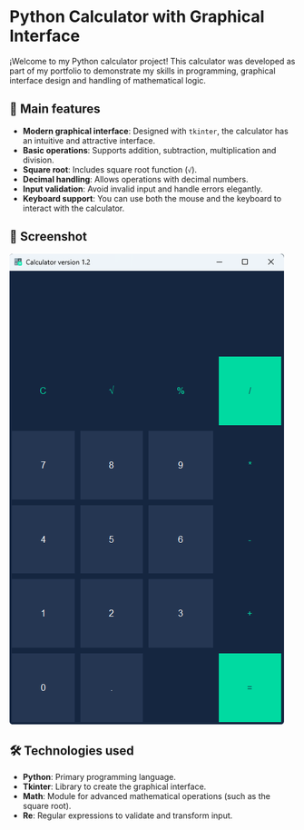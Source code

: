 # Python Calculator with Graphical Interface

¡Welcome to my Python calculator project! This calculator was developed as part of my portfolio to demonstrate my skills in programming, graphical interface design and handling of mathematical logic.

## 🚀 Main features

- **Modern graphical interface**: Designed with `tkinter`, the calculator has an intuitive and attractive interface.
- **Basic operations**: Supports addition, subtraction, multiplication and division.
- **Square root**: Includes square root function (`√`).
- **Decimal handling**: Allows operations with decimal numbers.
- **Input validation**: Avoid invalid input and handle errors elegantly.
- **Keyboard support**: You can use both the mouse and the keyboard to interact with the calculator.

## 📸 Screenshot

![Calculator screenshot](assets/screenshot.png)

## 🛠️ Technologies used

- **Python**: Primary programming language.
- **Tkinter**: Library to create the graphical interface.
- **Math**: Module for advanced mathematical operations (such as the square root).
- **Re**: Regular expressions to validate and transform input.
